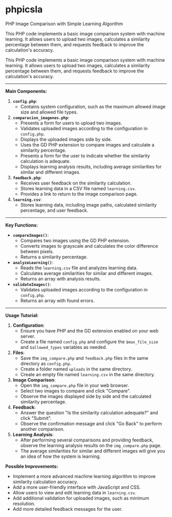 # phpicsla
PHP Image Comparison with Simple Learning Algorithm

This PHP code implements a basic image comparison system with machine learning. It allows users to upload two images, calculates a similarity percentage between them, and requests feedback to improve the calculation's accuracy.

This PHP code implements a basic image comparison system with machine learning. It allows users to upload two images, calculates a similarity percentage between them, and requests feedback to improve the calculation's accuracy.
<hr/>
<strong>Main Components:</strong>
<ol>
 	<li><strong><code>config.php</code></strong>:
<ul>
 	<li>Contains system configuration, such as the maximum allowed image size and allowed file types.</li>
</ul>
</li>
 	<li><strong><code>comparacion_imagenes.php</code></strong>:
<ul>
 	<li>Presents a form for users to upload two images.</li>
 	<li>Validates uploaded images according to the configuration in <code>config.php</code>.</li>
 	<li>Displays the uploaded images side by side.</li>
 	<li>Uses the GD PHP extension to compare images and calculate a similarity percentage.</li>
 	<li>Presents a form for the user to indicate whether the similarity calculation is adequate.</li>
 	<li>Displays learning analysis results, including average similarities for similar and different images.</li>
</ul>
</li>
 	<li><strong><code>feedback.php</code></strong>:
<ul>
 	<li>Receives user feedback on the similarity calculation.</li>
 	<li>Stores learning data in a CSV file named <code>learning.csv</code>.</li>
 	<li>Provides a link to return to the image comparison page.</li>
</ul>
</li>
 	<li><strong><code>learning.csv</code></strong>:
<ul>
 	<li>Stores learning data, including image paths, calculated similarity percentage, and user feedback.</li>
</ul>
</li>
</ol>
<hr/>
<strong>Key Functions:</strong>
<ul>
 	<li><strong><code>compareImages()</code></strong>:
<ul>
 	<li>Compares two images using the GD PHP extension.</li>
 	<li>Converts images to grayscale and calculates the color difference between pixels.</li>
 	<li>Returns a similarity percentage.</li>
</ul>
</li>
 	<li><strong><code>analyzeLearning()</code></strong>:
<ul>
 	<li>Reads the <code>learning.csv</code> file and analyzes learning data.</li>
 	<li>Calculates average similarities for similar and different images.</li>
 	<li>Returns an array with analysis results.</li>
</ul>
</li>
 	<li><strong><code>validateImages()</code></strong>:
<ul>
 	<li>Validates uploaded images according to the configuration in <code>config.php</code>.</li>
 	<li>Returns an array with found errors.</li>
</ul>
</li>
</ul>
<hr/>
<strong>Usage Tutorial:</strong>
<ol>
 	<li><strong>Configuration</strong>:
<ul>
 	<li>Ensure you have PHP and the GD extension enabled on your web server.</li>
 	<li>Create a file named <code>config.php</code> and configure the <code>$max_file_size</code> and <code>$allowed_types</code> variables as needed.</li>
</ul>
</li>
 	<li><strong>Files</strong>:
<ul>
 	<li>Save the <code>img_compare.php</code> and <code>feedback.php</code> files in the same directory as <code>config.php</code>.</li>
 	<li>Create a folder named <code>uploads</code> in the same directory.</li>
 	<li>Create an empty file named <code>learning.csv</code> in the same directory.</li>
</ul>
</li>
 	<li><strong>Image Comparison</strong>:
<ul>
 	<li>Open the <code>img_compare.php</code> file in your web browser.</li>
 	<li>Select two images to compare and click "Compare".</li>
 	<li>Observe the images displayed side by side and the calculated similarity percentage.</li>
</ul>
</li>
 	<li><strong>Feedback</strong>:
<ul>
 	<li>Answer the question "Is the similarity calculation adequate?" and click "Submit".</li>
 	<li>Observe the confirmation message and click "Go Back" to perform another comparison.</li>
</ul>
</li>
 	<li><strong>Learning Analysis</strong>:
<ul>
 	<li>After performing several comparisons and providing feedback, observe the learning analysis results on the <code>img_compare.php</code> page.</li>
 	<li>The average similarities for similar and different images will give you an idea of how the system is learning.</li>
</ul>
</li>
</ol>
<strong>Possible Improvements:</strong>
<ul>
 	<li>Implement a more advanced machine learning algorithm to improve similarity calculation accuracy.</li>
 	<li>Add a more user-friendly interface with JavaScript and CSS.</li>
 	<li>Allow users to view and edit learning data in <code>learning.csv</code>.</li>
 	<li>Add additional validation for uploaded images, such as minimum resolution.</li>
 	<li>Add more detailed feedback messages for the user.</li>
</ul>
